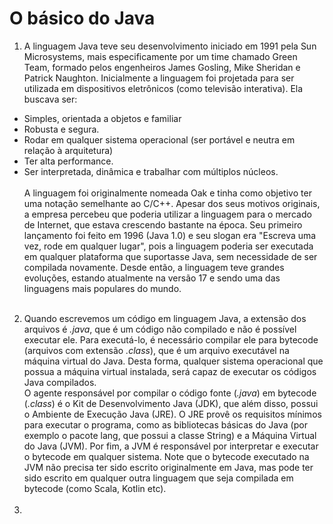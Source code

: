 # O básico do Java

1. A linguagem Java teve seu desenvolvimento iniciado em 1991 pela Sun Microsystems, mais especificamente por um time chamado Green Team, formado pelos engenheiros James Gosling, Mike Sheridan e Patrick Naughton. Inicialmente a linguagem foi projetada para ser utilizada em dispositivos eletrônicos (como televisão interativa). Ela buscava ser:
* Simples, orientada a objetos e familiar
* Robusta e segura.
* Rodar em qualquer sistema operacional (ser portável e neutra em relação à arquitetura)
* Ter alta performance.
* Ser interpretada, dinâmica e trabalhar com múltiplos núcleos.<br></br>
A linguagem foi originalmente nomeada Oak e tinha como objetivo ter uma notação semelhante ao C/C++. Apesar dos seus motivos originais, a empresa percebeu que poderia utilizar a linguagem para o mercado de Internet, que estava crescendo bastante na época. Seu primeiro lançamento foi feito em 1996 (Java 1.0) e seu slogan era "Escreva uma vez, rode em qualquer lugar", pois a linguagem poderia ser executada em qualquer plataforma que suportasse Java, sem necessidade de ser compilada novamente. Desde então, a linguagem teve grandes evoluções, estando atualmente na versão 17 e sendo uma das linguagens mais populares do mundo.<br></br>
2. Quando escrevemos um código em linguagem Java, a extensão dos arquivos é _.java_, que é um código não compilado e não é possível executar ele. Para executá-lo, é necessário compilar ele para bytecode (arquivos com extensão _.class_), que é um arquivo executável na máquina virtual do Java. Desta forma, qualquer sistema operacional que possua a máquina virtual instalada, será capaz de executar os códigos Java compilados.</br>O agente responsável por compilar o código fonte (_.java_) em bytecode (_.class_) é o Kit de Desenvolvimento Java (JDK), que além disso, possui o Ambiente de Execução Java (JRE). O JRE provê os requisitos mínimos para executar o programa, como as bibliotecas básicas do Java (por exemplo o pacote lang, que possui a classe String) e a Máquina Virtual do Java (JVM). Por fim, a JVM é responsável por interpretar e executar o bytecode em qualquer sistema. Note que o bytecode executado na JVM não precisa ter sido escrito originalmente em Java, mas pode ter sido escrito em qualquer outra linguagem que seja compilada em bytecode (como Scala, Kotlin etc).</br></br>
3.